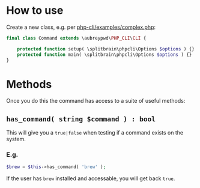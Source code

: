 # How to use

Create a new class, e.g. per [php-cli/examples/complex.php](https://github.com/splitbrain/php-cli/blob/master/examples/complex.php):

```php
final class Command extends \aubreypwd\PHP_CLI\CLI {

	protected function setup( \splitbrain\phpcli\Options $options ) {}
	protected function main( \splitbrain\phpcli\Options $options ) {}
}
```

# Methods

Once you do this the command has access to a suite of useful methods:

## `has_command( string $command ) : bool`

This will give you a `true|false` when testing if a command exists on the system.

### E.g.

```php
$brew = $this->has_command( 'brew' );
```

If the user has `brew` installed and accessable, you will get back `true`.